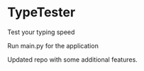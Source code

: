 # TypeTester
Test your typing speed

Run main.py for the application

Updated repo with some additional features. 
